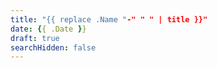 ```yaml
---
title: "{{ replace .Name "-" " " | title }}"
date: {{ .Date }}
draft: true
searchHidden: false
---
```


